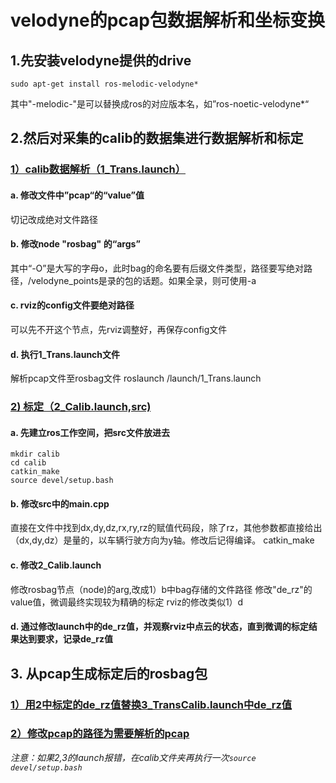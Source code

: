 # velodyne的pcap包数据解析和坐标变换
## 1.先安装velodyne提供的drive
    sudo apt-get install ros-melodic-velodyne*
其中"-melodic-"是可以替换成ros的对应版本名，如”ros-noetic-velodyne*“
## 2.然后对采集的calib的数据集进行数据解析和标定
### <u>1）calib数据解析（1_Trans.launch）</u>
#### a.  修改文件中”pcap“的“value”值
切记改成绝对文件路径
#### b.  修改node "rosbag" 的“args”
其中“-O”是大写的字母o，此时bag的命名要有后缀文件类型，路径要写绝对路径，/velodyne_points是录的包的话题。如果全录，则可使用-a
#### c.  rviz的config文件要绝对路径
可以先不开这个节点，先rviz调整好，再保存config文件
#### d.  执行1_Trans.launch文件
解析pcap文件至rosbag文件
    roslaunch /launch/1_Trans.launch
### <u>2)  标定（2_Calib.launch,src)</u>
#### a.  先建立ros工作空间，把src文件放进去
    mkdir calib
    cd calib
    catkin_make
    source devel/setup.bash
#### b.  修改src中的main.cpp
直接在文件中找到dx,dy,dz,rx,ry,rz的赋值代码段，除了rz，其他参数都直接给出（dx,dy,dz）是量的，以车辆行驶方向为y轴。修改后记得编译。
    catkin_make
#### c.  修改2_Calib.launch
修改rosbag节点（node)的arg,改成1）b中bag存储的文件路径
修改"de_rz"的value值，微调最终实现较为精确的标定
rviz的修改类似1）d
#### d.  通过修改launch中的de_rz值，并观察rviz中点云的状态，直到微调的标定结果达到要求，记录de_rz值
## 3. 从pcap生成标定后的rosbag包
### <u>1）用2中标定的de_rz值替换3_TransCalib.launch中de_rz值</u>
### <u>2）修改pcap的路径为需要解析的pcap</u>

*注意：如果2,3的launch报错，在calib文件夹再执行一次`source devel/setup.bash`*
